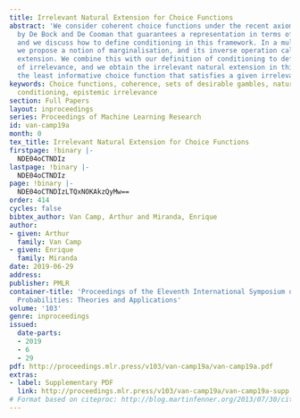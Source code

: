 ```yaml
---
title: Irrelevant Natural Extension for Choice Functions
abstract: 'We consider coherent choice functions under the recent axiomatisation proposed
  by De Bock and De Cooman that guarantees a representation in terms of binary preferences,
  and we discuss how to define conditioning in this framework. In a multivariate context,
  we propose a notion of marginalisation, and its inverse operation called weak (cylindrical)
  extension. We combine this with our definition of conditioning to define a notion
  of irrelevance, and we obtain the irrelevant natural extension in this framework:
  the least informative choice function that satisfies a given irrelevance assessment.'
keywords: Choice functions, coherence, sets of desirable gambles, natural extension,
  conditioning, epistemic irrelevance
section: Full Papers
layout: inproceedings
series: Proceedings of Machine Learning Research
id: van-camp19a
month: 0
tex_title: Irrelevant Natural Extension for Choice Functions
firstpage: !binary |-
  NDE04oCTNDIz
lastpage: !binary |-
  NDE04oCTNDIz
page: !binary |-
  NDE04oCTNDIzLTQxNOKAkzQyMw==
order: 414
cycles: false
bibtex_author: Van Camp, Arthur and Miranda, Enrique
author:
- given: Arthur
  family: Van Camp
- given: Enrique
  family: Miranda
date: 2019-06-29
address: 
publisher: PMLR
container-title: 'Proceedings of the Eleventh International Symposium on Imprecise
  Probabilities: Theories and Applications'
volume: '103'
genre: inproceedings
issued:
  date-parts:
  - 2019
  - 6
  - 29
pdf: http://proceedings.mlr.press/v103/van-camp19a/van-camp19a.pdf
extras:
- label: Supplementary PDF
  link: http://proceedings.mlr.press/v103/van-camp19a/van-camp19a-supp.pdf
# Format based on citeproc: http://blog.martinfenner.org/2013/07/30/citeproc-yaml-for-bibliographies/
---
```

